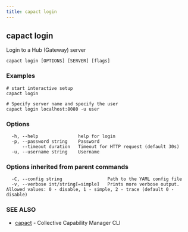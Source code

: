 ```yaml
---
title: capact login
---
```


## capact login

Login to a Hub (Gateway) server

```
capact login [OPTIONS] [SERVER] [flags]
```

### Examples

```
# start interactive setup
capact login

# Specify server name and specify the user
capact login localhost:8080 -u user

```

### Options

```
  -h, --help               help for login
  -p, --password string    Password
      --timeout duration   Timeout for HTTP request (default 30s)
  -u, --username string    Username
```

### Options inherited from parent commands

```
  -C, --config string                 Path to the YAML config file
  -v, --verbose int/string[=simple]   Prints more verbose output. Allowed values: 0 - disable, 1 - simple, 2 - trace (default 0 - disable)
```

### SEE ALSO

* [capact](capact.md)	 - Collective Capability Manager CLI

